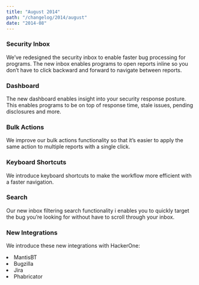```yaml
---
title: "August 2014"
path: "/changelog/2014/august"
date: "2014-08"
---
```


### Security Inbox
We’ve redesigned the security inbox to enable faster bug processing for programs. The new inbox enables programs to open reports inline so you don’t have to click backward and forward to navigate between reports.

### Dashboard
The new dashboard enables insight into your security response posture. This enables programs to be on top of response time, stale issues, pending disclosures and more.

### Bulk Actions
We improve our bulk actions functionality so that it’s easier to apply the same action to multiple reports with a single click.

### Keyboard Shortcuts
We introduce keyboard shortcuts to make the workflow more efficient with a faster navigation.

### Search
Our new inbox  filtering search functionality i enables you to quickly target the bug you’re looking for without have to scroll through your inbox.

### New Integrations
We introduce these new integrations with HackerOne: <li>MantisBT</li><li>Bugzilla</li><li>Jira</li><li>Phabricator</li>
